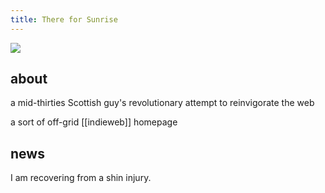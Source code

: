 ```yaml
---
title: There for Sunrise
---
```


![](https://i.ibb.co/1djw6Yb/pixil-frame-0.png)

## about

a mid-thirties Scottish guy's revolutionary attempt to reinvigorate the web

a sort of off-grid [[indieweb]] homepage

## news

I am recovering from a shin injury.
